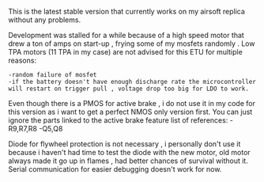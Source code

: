 This is the latest stable version that currently works on my airsoft replica without any problems.

Development was stalled for a while because of a high speed motor that drew a ton of amps on start-up , frying some of my mosfets randomly . Low TPA motors (11 TPA in my case) are not advised for this ETU
for multiple reasons:

	-random failure of mosfet
	-if the battery doesn't have enough discharge rate the microcontroller will restart on trigger pull , voltage drop too big for LDO to work.

Even though there is a PMOS for active brake , i do not use it in my code for this version as i want to get a perfect NMOS only version first.
You can just ignore the parts linked to the active brake feature list of references:
	-R9,R7,R8
	-Q5,Q8

Diode for flywheel protection is not necessary , i personally don't use it because i haven't had time to test the diode with the new motor, old motor always made it go up in flames , 
had better chances of survival without it.
Serial communication for easier debugging doesn't work for now.